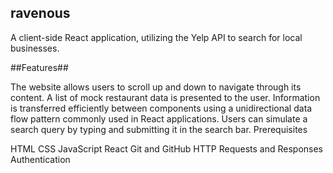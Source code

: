 ## ravenous

A client-side React application, utilizing the Yelp API to search for local businesses.

##Features##

The website allows users to scroll up and down to navigate through its content.
A list of mock restaurant data is presented to the user.
Information is transferred efficiently between components using a unidirectional data flow pattern commonly used in React applications.
Users can simulate a search query by typing and submitting it in the search bar.
Prerequisites

HTML
CSS
JavaScript
React
Git and GitHub
HTTP Requests and Responses
Authentication
